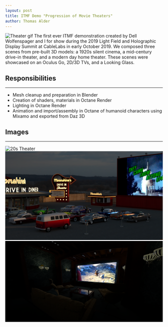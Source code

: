 ```yaml
---
layout: post
title: ITMF Demo "Progression of Movie Theaters"
author: Thomas Alder
---
```


![Theater gif](/images/Cinemas.gif)
The first ever ITMF demonstration created by Dell Wolfenspager and I for show during the 2019 Light Field and Holographic Display Summit at CableLabs in early October 2019. We composed three scenes from pre-built 3D models: a 1920s silent cinema, a mid-century drive-in theater, and a modern day home theater. These scenes were showcased on an Oculus Go, 2D/3D TVs, and a Looking Glass.

## Responsibilities
-----

* Mesh cleanup and preparation in Blender
* Creation of shaders, materials in Octane Render
* Lighting in Octane Render
* Animation and import/assembly in Octane of humanoid characters using Mixamo and exported from Daz 3D

## Images
-----
![20s Theater](/images/20s.png)
![Drive in Theater](/images/DriveIn.png)
![Home Theater](/images/Home.png)
